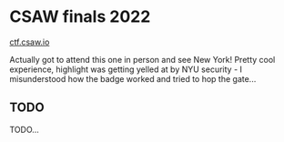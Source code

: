 # CSAW finals 2022

[ctf.csaw.io](https://ctf.csaw.io/scoreboard)

Actually got to attend this one in person and see New York! Pretty cool experience, highlight was getting yelled at by NYU security - I misunderstood how the badge worked and tried to hop the gate...

## TODO

TODO...
